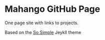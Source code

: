 # Mahango GitHub Page

One page site with links to projects.

Based on the [So Simple](http://mmistakes.github.io/so-simple-theme/) Jeykll theme